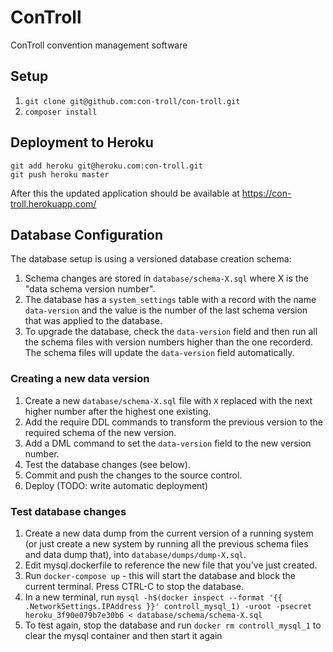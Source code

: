 # ConTroll

ConTroll convention management software

## Setup

1. `git clone git@github.com:con-troll/con-troll.git`
2. `composer install`

## Deployment to Heroku

~~~
git add heroku git@heroku.com:con-troll.git
git push heroku master
~~~

After this the updated application should be available at https://con-troll.herokuapp.com/

## Database Configuration

The database setup is using a versioned database creation schema:

1. Schema changes are stored in `database/schema-X.sql` where X is the "data schema version number".
2. The database has a `system_settings` table with a record with the name `data-version` and the value is the number
of the last schema version that was applied to the database.
3. To upgrade the database, check the `data-version` field and then run all the schema files with version numbers
higher than the one recorderd. The schema files will update the `data-version` field automatically.

### Creating a new data version

1. Create a new `database/schema-X.sql` file with `X` replaced with the next higher number after the highest one 
existing.
2. Add the require DDL commands to transform the previous version to the required schema of the new version.
3. Add a DML command to set the `data-version` field to the new version number.
4. Test the database changes (see below).
5. Commit and push the changes to the source control.
6. Deploy (TODO: write automatic deployment)

### Test database changes

1. Create a new data dump from the current version of a running system (or just create a new system by running all
the previous schema files and data dump that), into `database/dumps/dump-X.sql`.
2. Edit mysql.dockerfile to reference the new file that you've just created.
3. Run `docker-compose up` - this will start the database and block the current terminal. Press CTRL-C to stop 
the database.
4. In a new terminal, run `mysql -h$(docker inspect --format '{{ .NetworkSettings.IPAddress }}' controll_mysql_1) -uroot -psecret heroku_3f90e079b7e30b6 < database/schema/schema-X.sql`
5. To test again, stop the database and run `docker rm controll_mysql_1` to clear the mysql container and then start it again
